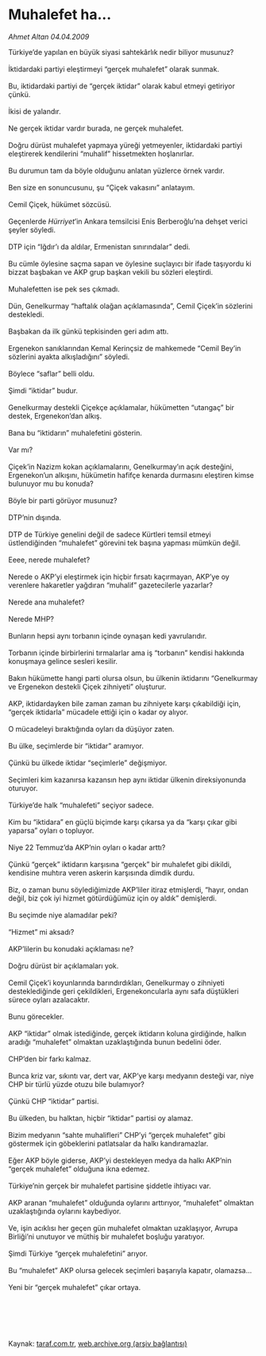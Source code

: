 # Muhalefet ha...

*Ahmet Altan 04.04.2009*

<div class="taraf_structure_2col_1zq">
<div class="margen_n">



 <p>Türkiye’de yapılan en büyük siyasi sahtekârlık nedir biliyor musunuz? <br/><br/>İktidardaki partiyi eleştirmeyi “gerçek muhalefet” olarak sunmak. <br/><br/>Bu, iktidardaki partiyi de “gerçek iktidar” olarak kabul etmeyi getiriyor çünkü. <br/><br/>İkisi de yalandır. <br/><br/>Ne gerçek iktidar vardır burada, ne gerçek muhalefet. <br/><br/>Doğru dürüst muhalefet yapmaya yüreği yetmeyenler, iktidardaki partiyi eleştirerek kendilerini “muhalif” hissetmekten hoşlanırlar. <br/><br/>Bu durumun tam da böyle olduğunu anlatan yüzlerce örnek vardır. <br/><br/>Ben size en sonuncusunu, şu “Çiçek vakasını” anlatayım. <br/><br/>Cemil Çiçek, hükümet sözcüsü. <br/><br/>Geçenlerde <i>Hürriyet</i>’in Ankara temsilcisi Enis Berberoğlu’na dehşet verici şeyler söyledi. <br/><br/>DTP için “Iğdır’ı da aldılar, Ermenistan sınırındalar” dedi. <br/><br/>Bu cümle öylesine saçma sapan ve öylesine suçlayıcı bir ifade taşıyordu ki bizzat başbakan ve AKP grup başkan vekili bu sözleri eleştirdi. <br/><br/>Muhalefetten ise pek ses çıkmadı. <br/><br/>Dün, Genelkurmay “haftalık olağan açıklamasında”, Cemil Çiçek’in sözlerini destekledi. <br/><br/>Başbakan da ilk günkü tepkisinden geri adım attı. <br/><br/>Ergenekon sanıklarından Kemal Kerinçsiz de mahkemede “Cemil Bey’in sözlerini ayakta alkışladığını” söyledi. <br/><br/>Böylece “saflar” belli oldu. <br/><br/>Şimdi “iktidar” budur. <br/><br/>Genelkurmay destekli Çiçekçe açıklamalar, hükümetten “utangaç” bir destek, Ergenekon’dan alkış. <br/><br/>Bana bu “iktidarın” muhalefetini gösterin. <br/><br/>Var mı? <br/><br/>Çiçek’in Nazizm kokan açıklamalarını, Genelkurmay’ın açık desteğini, Ergenekon’un alkışını, hükümetin hafifçe kenarda durmasını eleştiren kimse bulunuyor mu bu konuda? <br/><br/>Böyle bir parti görüyor musunuz? <br/><br/>DTP’nin dışında. <br/><br/>DTP de Türkiye genelini değil de sadece Kürtleri temsil etmeyi üstlendiğinden “muhalefet” görevini tek başına yapması mümkün değil. <br/><br/>Eeee, nerede muhalefet? <br/><br/>Nerede o AKP’yi eleştirmek için hiçbir fırsatı kaçırmayan, AKP’ye oy verenlere hakaretler yağdıran “muhalif” gazetecilerle yazarlar? <br/><br/>Nerede ana muhalefet? <br/><br/>Nerede MHP? <br/><br/>Bunların hepsi aynı torbanın içinde oynaşan kedi yavrularıdır. <br/><br/>Torbanın içinde birbirlerini tırmalarlar ama iş “torbanın” kendisi hakkında konuşmaya gelince sesleri kesilir. <br/><br/>Bakın hükümette hangi parti olursa olsun, bu ülkenin iktidarını “Genelkurmay ve Ergenekon destekli Çiçek zihniyeti” oluşturur. <br/><br/>AKP, iktidardayken bile zaman zaman bu zihniyete karşı çıkabildiği için, “gerçek iktidarla” mücadele ettiği için o kadar oy alıyor. <br/><br/>O mücadeleyi bıraktığında oyları da düşüyor zaten. <br/><br/>Bu ülke, seçimlerde bir “iktidar” aramıyor. <br/><br/>Çünkü bu ülkede iktidar “seçimlerle” değişmiyor. <br/><br/>Seçimleri kim kazanırsa kazansın hep aynı iktidar ülkenin direksiyonunda oturuyor. <br/><br/>Türkiye’de halk “muhalefeti” seçiyor sadece. <br/><br/>Kim bu “iktidara” en güçlü biçimde karşı çıkarsa ya da “karşı çıkar gibi yaparsa” oyları o topluyor. <br/><br/>Niye 22 Temmuz’da AKP’nin oyları o kadar arttı? <br/><br/>Çünkü “gerçek” iktidarın karşısına “gerçek” bir muhalefet gibi dikildi, kendisine muhtıra veren askerin karşısında dimdik durdu. <br/><br/>Biz, o zaman bunu söylediğimizde AKP’liler itiraz etmişlerdi, “hayır, ondan değil, biz çok iyi hizmet götürdüğümüz için oy aldık” demişlerdi. <br/><br/>Bu seçimde niye alamadılar peki? <br/><br/>“Hizmet” mi aksadı? <br/><br/>AKP’lilerin bu konudaki açıklaması ne? <br/><br/>Doğru dürüst bir açıklamaları yok. <br/><br/>Cemil Çiçek’i koyunlarında barındırdıkları, Genelkurmay o zihniyeti desteklediğinde geri çekildikleri, Ergenekoncularla aynı safa düştükleri sürece oyları azalacaktır. <br/><br/>Bunu görecekler. <br/><br/>AKP “iktidar” olmak istediğinde, gerçek iktidarın koluna girdiğinde, halkın aradığı “muhalefet” olmaktan uzaklaştığında bunun bedelini öder. <br/><br/>CHP’den bir farkı kalmaz. <br/><br/>Bunca kriz var, sıkıntı var, dert var, AKP’ye karşı medyanın desteği var, niye CHP bir türlü yüzde otuzu bile bulamıyor? <br/><br/>Çünkü CHP “iktidar” partisi. <br/><br/>Bu ülkeden, bu halktan, hiçbir “iktidar” partisi oy alamaz. <br/><br/>Bizim medyanın “sahte muhalifleri” CHP’yi “gerçek muhalefet” gibi göstermek için göbeklerini patlatsalar da halkı kandıramazlar. <br/><br/>Eğer AKP böyle giderse, AKP’yi destekleyen medya da halkı AKP’nin “gerçek muhalefet” olduğuna ikna edemez. <br/><br/>Türkiye’nin gerçek bir muhalefet partisine şiddetle ihtiyacı var. <br/><br/>AKP aranan “muhalefet” olduğunda oylarını arttırıyor, “muhalefet” olmaktan uzaklaştığında oylarını kaybediyor. <br/><br/>Ve, işin acıklısı her geçen gün muhalefet olmaktan uzaklaşıyor, Avrupa Birliği’ni unutuyor ve müthiş bir muhalefet boşluğu yaratıyor. <br/><br/>Şimdi Türkiye “gerçek muhalefetini” arıyor. <br/><br/>Bu “muhalefet” AKP olursa gelecek seçimleri başarıyla kapatır, olamazsa... <br/><br/>Yeni bir “gerçek muhalefet” çıkar ortaya.</p>
<br/>
<br/>
<br/>



<br/>


<div id="taraf_not">
</div>

</div>


</div>

Kaynak: [taraf.com.tr](http://www.taraf.com.tr:80/makale/4853.htm), [web.archive.org (arşiv bağlantısı)](http://web.archive.org/web/20090905090132/http://www.taraf.com.tr:80/makale/4853.htm)
